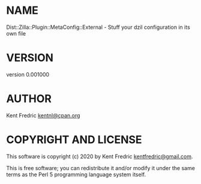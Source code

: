 # NAME

Dist::Zilla::Plugin::MetaConfig::External - Stuff your dzil configuration in its own file

# VERSION

version 0.001000

# AUTHOR

Kent Fredric <kentnl@cpan.org>

# COPYRIGHT AND LICENSE

This software is copyright (c) 2020 by Kent Fredric <kentfredric@gmail.com>.

This is free software; you can redistribute it and/or modify it under
the same terms as the Perl 5 programming language system itself.
